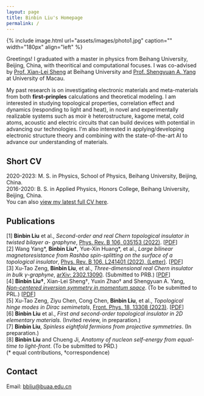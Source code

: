 ```yaml
---
layout: page
title: Binbin Liu's Homepage
permalink: /
---
```



{% include image.html url="assets/images/photo1.jpg" caption="" width="180px"  align="left" %}
<!--<h1 class="center">Binbin LIU</h1> -->

Greetings! I graduated with a master in physics from Beihang University, Beijing, China, with theoritical and computational focuses. I was co-advised by [Prof. Xian-Lei Sheng](https://scholar.google.com/citations?user=MDetOEgAAAAJ) at Beihang University and [Prof. Shengyuan A. Yang](https://scholar.google.com/citations?user=Q-eIAcIAAAAJ) at University of Macau.   

My past research is on investigating electronic materials and meta-materials from both **first-prinples** calculations and theoretical modeling. I am interested in studying topological properties, correlation effect and dynamics (responding to light and heat), in novel and experimentally realizable systems such as moir ́e heterostructure, kagome metal, cold atoms, acoustic and electric circuits that can build devices with potential in advancing our technologies. I'm also interested in applying/developing electronic structure theory and combining with the state-of-the-art AI to advance our understanding of materials.
 
## Short CV
2020-2023: M. S. in Physics, School of Physics, Beihang University, Beijing, China. <br />
2016-2020: B. S. in Applied Physics, Honors College, Beihang University, Beijing, China. <br />
You can also [view my latest full CV here](assets/CV_BinBin_Liu.pdf).


## Publications
[1] **Binbin Liu** et al., _Second-order and real Chern topological insulator in twisted bilayer α-
graphyne_, [Phys. Rev. B 106, 035153 (2022)](https://journals.aps.org/prb/abstract/10.1103/PhysRevB.106.035153). [[PDF](assets/papers/PhysRevB.106.035153.pdf)]<br />
[2] Wang Yang\*, **Binbin Liu\***, Yue-Xin Huang\*, et al., _Large bilinear magnetoresistance from Rashba spin-splitting on the surface of a topological insulator_, [Phys. Rev. B 106, L241401 (2022), (Letter)](https://journals.aps.org/prb/abstract/10.1103/PhysRevB.106.L241401). [[PDF](assets/papers/PhysRevB.106.L241401.pdf)] <br />
[3] Xu-Tao Zeng, **Binbin Liu**, et al., _Three-dimensional real Chern insulator in bulk γ-graphyne_, [arXiv: 2302.13090](https://arxiv.org/abs/2302.13090). (Submitted to PRB.) [[PDF](https://arxiv.org/pdf/2302.13090.pdf)]<br />
[4] **Binbin Liu†**, Xian-Lei Sheng†, Yuxin Zhao† and Shengyuan A. Yang, [_Non-centered inversion symmetry in momentum space_](/ResearchHighlights/). (To be submitted to PRL.)  [[PDF](assets/papers/MomentumNonCenteredInv_main.pdf)]<br />
[5] Xu-Tao Zeng, Ziyu Chen, Cong Chen, **Binbin Liu**, et al., _Topological hinge modes in Dirac semimetals_, [Front. Phys. 18, 13308 (2023)](https://link.springer.com/article/10.1007/s11467-022-1221-y). [[PDF](https://arxiv.org/pdf/2203.05168.pdf)]<br />
[6] **Binbin Liu** et al., _First and second-order topological insulator in 2D elementary materials_.
(Invited review, in preparation.) <br />
[7] **Binbin Liu**, _Spinless eightfold fermions from projective symmetries_. (In preparation.) <br />
[8] **Binbin Liu** and Chueng Ji, _Anatomy of nucleon self-energy from equal-time to light-front_.
(To be submitted to PRD.) <br />
(* equal contributions, †correspondence) <br />


## Contact
Email: [bbliu@buaa.edu.cn]


<!-- 
Binbin LIU, Beihang University <br />
[Yavin] <br />-->
[Yavin]: https://en.wikipedia.org/wiki/Yavin

[bbliu@buaa.edu.cn]: mailto:bbliu@buaa.edu.cn
